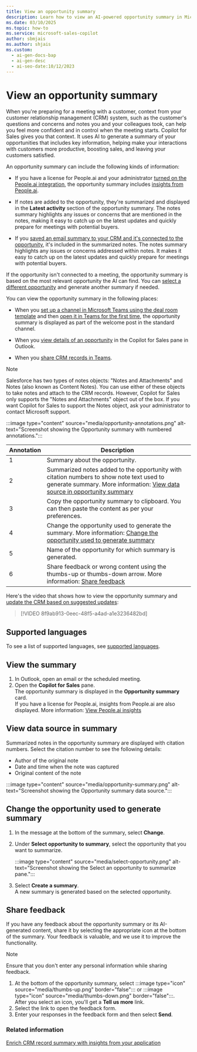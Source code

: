 ```yaml
---
title: View an opportunity summary
description: Learn how to view an AI-powered opportunity summary in Microsoft Copilot for Sales to help you interact more productively with customers and boost sales.
ms.date: 03/10/2025
ms.topic: how-to
ms.service: microsoft-sales-copilot
author: sbmjais
ms.author: shjais
ms.custom:
  - ai-gen-docs-bap
  - ai-gen-desc
  - ai-seo-date:10/12/2023
---
```


# View an opportunity summary

When you're preparing for a meeting with a customer, context from your customer relationship management (CRM) system, such as the customer's questions and concerns and notes you and your colleagues took, can help you feel more confident and in control when the meeting starts. Copilot for Sales gives you that context. It uses AI to generate a summary of your opportunities that includes key information, helping make your interactions with customers more productive, boosting sales, and leaving your customers satisfied.

An opportunity summary can include the following kinds of information:

- If you have a license for People.ai and your administrator [turned on the People.ai integration](use-extensions.md#integrate-with-peopleai), the opportunity summary includes [insights from People.ai](people-ai-insights.md). 

- If notes are added to the opportunity, they're summarized and displayed in the **Latest activity** section of the opportunity summary. The notes summary highlights any issues or concerns that are mentioned in the notes, making it easy to catch up on the latest updates and quickly prepare for meetings with potential buyers.

- If you [saved an email summary to your CRM and it's connected to the opportunity](view-save-email-summary-crm.md#save-an-email-summary-to-your-crm), it's included in the summarized notes. The notes summary highlights any issues or concerns addressed within notes. It makes it easy to catch up on the latest updates and quickly prepare for meetings with potential buyers.

If the opportunity isn't connected to a meeting, the opportunity summary is based on the most relevant opportunity the AI can find. You can [select a different opportunity](#change-the-opportunity-used-to-generate-summary) and generate another summary if needed.

You can view the opportunity summary in the following places:

- When you [set up a channel in Microsoft Teams using the deal room template](set-up-team-deal-room-template.md) and then [open it in Teams for the first time](collaborate-teams-newly-created-existing-team.md), the opportunity summary is displayed as part of the welcome post in the standard channel.

- When you [view details of an opportunity](view-record-details.md) in the Copilot for Sales pane in Outlook.

- When you [share CRM records in Teams](share-crm-record-teams-conversation.md).

> [!NOTE]
> Salesforce has two types of notes objects: "Notes and Attachments" and Notes (also known as Content Notes). You can use either of these objects to take notes and attach to the CRM records. However, Copilot for Sales only supports the "Notes and Attachments" object out of the box. If you want Copilot for Sales to support the Notes object, ask your administrator to contact Microsoft support.

:::image type="content" source="media/opportunity-annotations.png" alt-text="Screenshot showing the Opportunity summary with numbered annotations.":::

| Annotation | Description |
|------------|-------------|
| 1 | Summary about the opportunity. |
| 2 | Summarized notes added to the opportunity with citation numbers to show note text used to generate summary. More information: [View data source in opportunity summary](#view-data-source-in-summary) |
| 3 | Copy the opportunity summary to clipboard. You can then paste the content as per your preferences. |
| 4 | Change the opportunity used to generate the summary. More information: [Change the opportunity used to generate summary](#change-the-opportunity-used-to-generate-summary) |
| 5 | Name of the opportunity for which summary is generated. |
| 6 | Share feedback or wrong content using the thumbs-up or thumbs-down arrow. More information: [Share feedback](#share-feedback) |

Here's the video that shows how to view the opportunity summary and [update the CRM based on suggested updates](suggested-crm-updates.md):

> [!VIDEO 8f9ab913-0eec-48f5-a4ad-a1e3236482bd]

## Supported languages

To see a list of supported languages, see [supported languages](introduction.md#supported-languages).

## View the summary

1. In Outlook, open an email or the scheduled meeting.  
1. Open the **Copilot for Sales** pane.  
    The opportunity summary is displayed in the **Opportunity summary** card.  
If you have a license for People.ai, insights from People.ai are also displayed. More information: [View People.ai insights](people-ai-insights.md)

## View data source in summary

Summarized notes in the opportunity summary are displayed with citation numbers. Select the citation number to see the following details:

- Author of the original note  
- Date and time when the note was captured  
- Original content of the note

:::image type="content" source="media/opportunity-summary.png" alt-text="Screenshot showing the Opportunity summary data source.":::

## Change the opportunity used to generate summary

1. In the message at the bottom of the summary, select **Change**.  
1. Under **Select opportunity to summary**, select the opportunity that you want to summarize.  

   :::image type="content" source="media/select-opportunity.png" alt-text="Screenshot showing the Select an opportunity to summarize pane.":::

1. Select **Create a summary**.  
    A new summary is generated based on the selected opportunity.

## Share feedback

If you have any feedback about the opportunity summary or its AI-generated content, share it by selecting the appropriate icon at the bottom of the summary. Your feedback is valuable, and we use it to improve the functionality.

> [!NOTE]
> Ensure that you don't enter any personal information while sharing feedback.

1. At the bottom of the opportunity summary, select :::image type="icon" source="media/thumbs-up.png" border="false"::: or :::image type="icon" source="media/thumbs-down.png" border="false":::.  
   After you select an icon, you'll get a **Tell us more** link.  
1. Select the link to open the feedback form.  
1. Enter your responses in the feedback form and then select **Send**.

### Related information

[Enrich CRM record summary with insights from your application](extend-record-summary.md)
